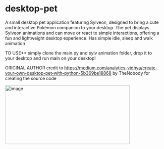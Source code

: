 # desktop-pet
A small desktop pet application featuring Sylveon, designed to bring a cute and interactive Pokémon companion to your desktop. The pet displays Sylveon animations and can move or react to simple interactions, offering a fun and lightweight desktop experience.
Has simple idle, sleep and walk animation


TO USE**
simply clone the main.py and sylv animation folder, drop it to your desktop and run main on your desktop! 

ORIGINAL AUTHOR 
credit to 
https://medium.com/analytics-vidhya/create-your-own-desktop-pet-with-python-5b369be18868 
by TheNobody
for creating the source code

<img width="402" height="190" alt="image" src="https://github.com/user-attachments/assets/c318f8bf-0299-46f8-9c45-5f9b82853f0d" />
